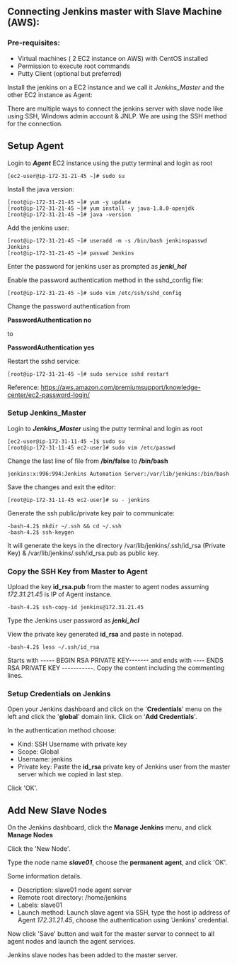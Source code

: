 ## Connecting Jenkins master with Slave Machine (AWS):

### Pre-requisites:

- Virtual machines ( 2 EC2 instance on AWS)  with CentOS installed
- Permission to execute root commands
- Putty Client (optional but preferred)

Install the jenkins on a EC2 instance and we call it *Jenkins_Master* and the other EC2 instance as Agent:

There are multiple ways to connect the jenkins server with slave node like using SSH, Windows admin account & JNLP. We are using the SSH method for the connection.

## Setup Agent

Login to ***Agent*** EC2 instance using the putty terminal and login as root

```
[ec2-user@ip-172-31-21-45 ~]# sudo su
```

Install the java version:

```
[root@ip-172-31-21-45 ~]# yum -y update
[root@ip-172-31-21-45 ~]# yum install -y java-1.8.0-openjdk
[root@ip-172-31-21-45 ~]# java -version
```

Add the jenkins user:

```
[root@ip-172-31-21-45 ~]# useradd -m -s /bin/bash jenkinspasswd Jenkins
[root@ip-172-31-21-45 ~]# passwd Jenkins
```

Enter the password for jenkins user as prompted as ***jenki_hcl***

Enable the password authentication method in the sshd_config file:

```
[root@ip-172-31-21-45 ~]# sudo vim /etc/ssh/sshd_config
```

Change the password authentication from 

**PasswordAuthentication no**

to 

**PasswordAuthentication yes**

Restart the sshd service:

```
[root@ip-172-31-21-45 ~]# sudo service sshd restart
```

Reference: https://aws.amazon.com/premiumsupport/knowledge-center/ec2-password-login/

### Setup Jenkins_Master

Login to ***Jenkins_Master*** using the putty terminal and login as root

```
[ec2-user@ip-172-31-11-45 ~]$ sudo su
[root@ip-172-31-11-45 ec2-user]# sudo vim /etc/passwd
```

Change the last line of file from **/bin/false** to **/bin/bash**

```jenkins:x:996:994:Jenkins Automation Server:/var/lib/jenkins:/bin/bash```

Save the changes and exit the editor:

```
[root@ip-172-31-11-45 ec2-user]# su - jenkins
```

Generate the ssh public/private key pair to communicate:

```
-bash-4.2$ mkdir ~/.ssh && cd ~/.ssh
-bash-4.2$ ssh-keygen
```

It will generate the keys in the directory /var/lib/jenkins/.ssh/id_rsa (Private Key) & /var/lib/jenkins/.ssh/id_rsa.pub as public key.

### Copy the SSH Key from Master to Agent

Upload the key **id_rsa.pub** from the master to agent nodes assuming *172.31.21.45* is IP of Agent instance.

```
-bash-4.2$ ssh-copy-id jenkins@172.31.21.45
```

Type the Jenkins user password as  ***jenki_hcl***

View the private key generated **id_rsa** and paste in notepad.

```
-bash-4.2$ less ~/.ssh/id_rsa
```

Starts with ----- BEGIN RSA PRIVATE KEY------- and ends with ---- ENDS RSA PRIVATE KEY -----------. Copy the content including the commenting lines.

### Setup Credentials on Jenkins

Open your Jenkins dashboard and click on the '**Credentials**' menu on the left and click the '**global**' domain link. Click on '**Add Credentials**'.

In the authentication method choose:

- Kind: SSH Username with private key
- Scope: Global
- Username: jenkins
- Private key: Paste the **id_rsa** private key of Jenkins user from the master server which we copied in last step.

Click 'OK'.



## Add New Slave Nodes

On the Jenkins dashboard, click the **Manage Jenkins** menu, and click **Manage Nodes**

Click the 'New Node'.

Type the node name ***slave01***, choose the **permanent agent**, and click 'OK'.

Some information details.

- Description: slave01 node agent server
- Remote root directory: /home/jenkins
- Labels: slave01
- Launch method: Launch slave agent via SSH, type the host ip address of Agent *172.31.21.45*, choose the authentication using 'Jenkins' credential.

Now click 'Save' button and wait for the master server to connect to all agent nodes and launch the agent services.

Jenkins slave nodes has been added to the master server.